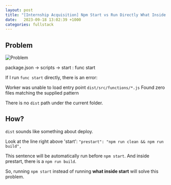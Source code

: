 ```yaml
---
layout: post
title: "[Internship Acquisition] Npm Start vs Run Directly What Inside Start"
date:   2023-09-18 13:02:39 +1000
categories: fullstack
---
```




## Problem

![Problem](https://dianaleo.github.io/assets/images/family-album/problem.jpg)

package.json -> scripts -> start : func start

If I run ```func start``` directly, there is an error:

Worker was unable to load entry point ```dist/src/functions/*.js``` Found zero files matching the supplied pattern

There is no ```dist``` path under the current folder.

## How?

```dist``` sounds like something about deploy.

Look at the line right above 'start':
```"prestart": "npm run clean && npm run build",```

This sentence will be automatically run before ```npm start```.
And inside prestart, there is a ```npm run build```.

So, running ```npm start``` instead of running **what inside start** will solve this problem.
